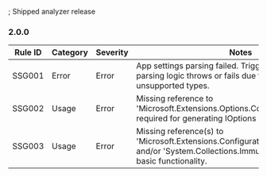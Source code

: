 ﻿; Shipped analyzer release

### 2.0.0

Rule ID | Category | Severity | Notes
--------|----------|----------|-------
SSG001 | Error     | Error     | App settings parsing failed. Triggered when internal parsing logic throws or fails due to invalid structure or unsupported types.
SSG002 | Usage     | Error     | Missing reference to 'Microsoft.Extensions.Options.ConfigurationExtensions' required for generating IOptions extensions.
SSG003 | Usage     | Error     | Missing reference(s) to 'Microsoft.Extensions.Configuration.Abstractions' and/or 'System.Collections.Immutable' required for basic functionality.
